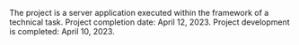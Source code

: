 The project is a server application executed within the framework of a technical task. Project completion date: April 12, 2023. Project development is completed: April 10, 2023.